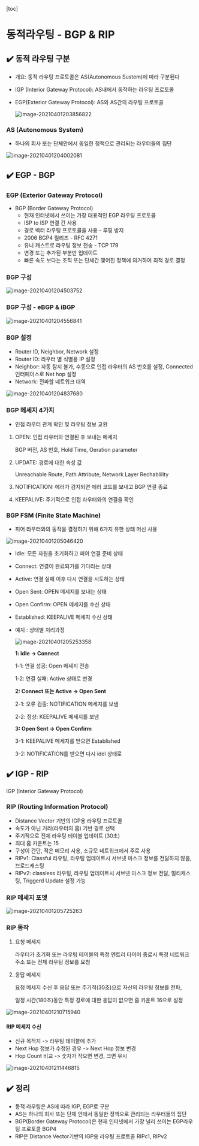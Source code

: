 [toc]

# 동적라우팅 - BGP & RIP

## :heavy_check_mark: 동적 라우팅 구분

- 개요: 동적 라우팅 프로토콜은 AS(Autonomous Sustem)에 따라 구분된다

- IGP (Interior Gateway Protocol): AS내에서 동작하는 라우팅 프로토콜

- EGP(Exterior Gateway Protocol): AS와 AS간의 라우팅 프로토콜

  ![image-20210401203856822](assets/image-20210401203856822.png)

### AS (Autonomous System)

- 하나의 회사 또는 단체안에서 동일한 정책으로 관리되는 라우터들의 집단

![image-20210401204002081](assets/image-20210401204002081.png)




## :heavy_check_mark: EGP - BGP

### EGP (Exterior Gateway Protocol)

- BGP (Border Gateway Protocol)
  - 현재 인터넷에서 쓰이는 가장 대표적인 EGP 라우팅 프로토콜
  - ISP to ISP 연결 간 사용
  - 경로 벡터 라우팅 프로토콜을 사용 - 루핑 방지
  - 2006 BGP4 릴리즈 - RFC 4271
  - 유니 캐스트로 라우팅 정보 전송 - TCP 179
  - 변경 또는 추가된 부분만 업데이트
  - 빠른 속도 보다는 조직 또는 단체간 맺어진 정책에 의거하여 최적 경로 결정



### BGP 구성

![image-20210401204503752](assets/image-20210401204503752.png)





### BGP 구성 - eBGP & iBGP

![image-20210401204556841](assets/image-20210401204556841.png)



### BGP 설정

- Router ID, Neighbor, Network 설정
- Router ID: 라우터 별 식별용 IP 설정
- Neighbor: 자동 탐지 불가, 수동으로 인접 라우터의 AS 번호를 설정, Connected 인터페이스로 Net hop 설정
- Network: 전파할 네트워크 대역

![image-20210401204837680](assets/image-20210401204837680.png)



### BGP 메세지 4가지

- 인접 라우터 관계 확인 및 라우팅 정보 교환

1. OPEN: 인접 라우터와 연결된 후 보내는 메세지

   BGP 버전, AS 번호, Hold Time, Oeration parameter

2. UPDATE: 경로에 대한 속성 값

   Unreachable Route, Path Attribute, Network Layer Rechablility

3. NOTIFICATION: 에러가 감지되면 에러 코드를 보내고 BGP 연결 종료

4. KEEPALIVE: 주기적으로 인접 라우터와의 연결을 확인



###  BGP FSM (Finite State Machine)

- 피어 라우터와의 동작을 결정하기 위해 6가지 유한 상태 머신 사용

![image-20210401205046420](assets/image-20210401205046420.png)

- Idle: 모든 자원을 초기화하고 피어 연결 준비 상태
- Connect: 연결이 완료되기를 기다리는 상태
- Active: 연결 실패 이후 다시 연결을 시도하는 상태
- Open Sent: OPEN 메세지를 보내는 상태
- Open Confirm: OPEN 메세지를 수신 상태
- Established: KEEPALIVE 메세지 수신 상태

- 예지 : 상태별 처리과정

  ![image-20210401205253358](assets/image-20210401205253358.png)

  **1: idle -> Connect**

  1-1: 연결 성공: Open 메세지 전송

  1-2: 연결 실패: Active 상태로 변경

  **2: Connect 또는 Active -> Open Sent**

  2-1: 오류 검출: NOTIFICATION 메세지를 보냄

  2-2: 정상: KEEPALIVE 메세지를 보냄

  **3: Open Sent -> Open Confirm**

  3-1: KEEPALIVE 메세지를 받으면 Established

  3-2: NOTIFICATION를 받으면 다시 idel 상태로








## :heavy_check_mark: IGP - RIP

IGP (Interior Gateway Protocol)

### RIP (Routing Information Protocol)

- Distance Vector 기반의 IGP용 라우팅 프로토콜
- 속도가 아닌 거리(라우터의 홉) 기반 경로 선택
- 주기적으로 전체 라우팅 테이블 업데이트 (30초)
- 최대 홉 카운트는 15
- 구성이 간단, 적은 메모리 사용, 소규모 네트워크에서 주로 사용
- RIPv1: Classful 라우팅, 라우팅 업데이트시 서브넷 마스크 정보를 전달하지 않음, 브로드캐스팅
- RIPv2: classless 라우팅, 라우팅 업데이트시 서브넷 마스크 정보 전달, 멀티캐스팅, Triggerd Update 설정 가능



### RIP 메세지 포멧

![image-20210401205725263](assets/image-20210401205725263.png)



### RIP 동작

1. 요청 메세지

   라우터가 초기화 또는 라우팅 테이블의 특정 엔트리 타이머 종료시 특정 네트워크 주소 또는 전체 라우팅 정보를 요청

2. 응답 메세지

   요청 메세지 수신 후 응답 또는 주기적(30초)으로 자신의 라우팅 정보를 전파,

   일정 시간(180초)동안 특정 경로에 대한 응답이 없으면 홉 카운트 16으로 설정

![image-20210401210715940](assets/image-20210401210715940.png)





#### RIP 메세지 수신

- 신규 목적지 -> 라우팅 테이블에 추가
- Next Hop 정보가 수정된 경우 -> Next Hop 정보 변경
- Hop Count 비교 -> 숫자가 작으면 변경, 크면 무시

![image-20210401211446815](assets/image-20210401211446815.png)








## :heavy_check_mark: 정리

- 동적 라우팅은 AS에 따라 IGP, EGP로 구분
- AS는 하나의 회사 또는 단체 안에서 동일한 정책으로 관리되는 라우터들의 집단
- BGP(Border Gateway Protocol)은 현재 인터넷에서 가장 널리 쓰이는 EGP라우팅 프로토콜 BGP4
- RIP은 Distance Vector기반의 IGP용 라우팅 프로토콜 RIPc1, RIPv2




